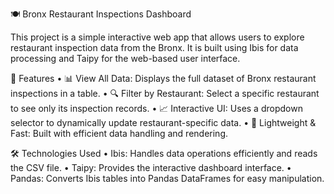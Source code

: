 🍽 Bronx Restaurant Inspections Dashboard

This project is a simple interactive web app that allows users to explore restaurant inspection data from the Bronx. It is built using Ibis for data processing and Taipy for the web-based user interface.

📌 Features
	•	📊 View All Data: Displays the full dataset of Bronx restaurant inspections in a table.
	•	🔍 Filter by Restaurant: Select a specific restaurant to see only its inspection records.
	•	📈 Interactive UI: Uses a dropdown selector to dynamically update restaurant-specific data.
	•	🚀 Lightweight & Fast: Built with efficient data handling and rendering.

🛠 Technologies Used
	•	Ibis: Handles data operations efficiently and reads the CSV file.
	•	Taipy: Provides the interactive dashboard interface.
	•	Pandas: Converts Ibis tables into Pandas DataFrames for easy manipulation.
